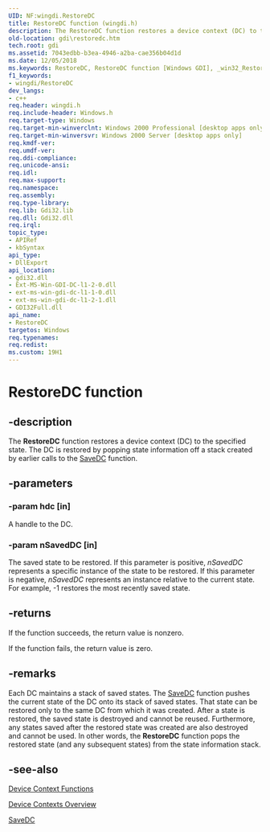 ```yaml
---
UID: NF:wingdi.RestoreDC
title: RestoreDC function (wingdi.h)
description: The RestoreDC function restores a device context (DC) to the specified state. The DC is restored by popping state information off a stack created by earlier calls to the SaveDC function.
old-location: gdi\restoredc.htm
tech.root: gdi
ms.assetid: 7043edbb-b3ea-4946-a2ba-cae356b04d1d
ms.date: 12/05/2018
ms.keywords: RestoreDC, RestoreDC function [Windows GDI], _win32_RestoreDC, gdi.restoredc, wingdi/RestoreDC
f1_keywords:
- wingdi/RestoreDC
dev_langs:
- c++
req.header: wingdi.h
req.include-header: Windows.h
req.target-type: Windows
req.target-min-winverclnt: Windows 2000 Professional [desktop apps only]
req.target-min-winversvr: Windows 2000 Server [desktop apps only]
req.kmdf-ver: 
req.umdf-ver: 
req.ddi-compliance: 
req.unicode-ansi: 
req.idl: 
req.max-support: 
req.namespace: 
req.assembly: 
req.type-library: 
req.lib: Gdi32.lib
req.dll: Gdi32.dll
req.irql: 
topic_type:
- APIRef
- kbSyntax
api_type:
- DllExport
api_location:
- gdi32.dll
- Ext-MS-Win-GDI-DC-l1-2-0.dll
- ext-ms-win-gdi-dc-l1-1-0.dll
- ext-ms-win-gdi-dc-l1-2-1.dll
- GDI32Full.dll
api_name:
- RestoreDC
targetos: Windows
req.typenames: 
req.redist: 
ms.custom: 19H1
---
```


# RestoreDC function


## -description


The <b>RestoreDC</b> function restores a device context (DC) to the specified state. The DC is restored by popping state information off a stack created by earlier calls to the <a href="https://docs.microsoft.com/windows/desktop/api/wingdi/nf-wingdi-savedc">SaveDC</a> function.


## -parameters




### -param hdc [in]

A handle to the DC.


### -param nSavedDC [in]

The saved state to be restored. If this parameter is positive, <i>nSavedDC</i> represents a specific instance of the state to be restored. If this parameter is negative, <i>nSavedDC</i> represents an instance relative to the current state. For example, -1 restores the most recently saved state.


## -returns



If the function succeeds, the return value is nonzero.

If the function fails, the return value is zero.




## -remarks



 Each DC maintains a stack of saved states. The <a href="https://docs.microsoft.com/windows/desktop/api/wingdi/nf-wingdi-savedc">SaveDC</a> function pushes the current state of the DC onto its stack of saved states. That state can be restored only to the same DC from which it was created. After a state is restored, the saved state is destroyed and cannot be reused. Furthermore, any states saved after the restored state was created are also destroyed and cannot be used. In other words, the <b>RestoreDC</b> function pops the restored state (and any subsequent states) from the state information stack.




## -see-also




<a href="https://docs.microsoft.com/windows/desktop/gdi/device-context-functions">Device Context Functions</a>



<a href="https://docs.microsoft.com/windows/desktop/gdi/device-contexts">Device Contexts Overview</a>



<a href="https://docs.microsoft.com/windows/desktop/api/wingdi/nf-wingdi-savedc">SaveDC</a>
 

 

